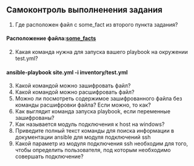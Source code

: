 ## Самоконтроль выполненения задания  
1. Где расположен файл с some_fact из второго пункта задания?
 #### Расположение файла:[some_facts](~repo/mnt-11/hw81/group_vars/all/examp.yml)
2. Какая команда нужна для запуска вашего playbook на окружении test.yml?  
 #### ansible-playbook site.yml -i inventory/test.yml
3. Какой командой можно зашифровать файл?  
4. Какой командой можно расшифровать файл?  
5. Можно ли посмотреть содержимое зашифрованного файла без команды расшифровки файла? Если можно, то как?  
6. Как выглядит команда запуска playbook, если переменные зашифрованы?
7. Как называется модуль подключения к host на windows?  
8. Приведите полный текст команды для поиска информации в документации ansible для модуля подключений ssh
9. Какой параметр из модуля подключения ssh необходим для того, чтобы определить пользователя, под которым необходимо совершать подключение?